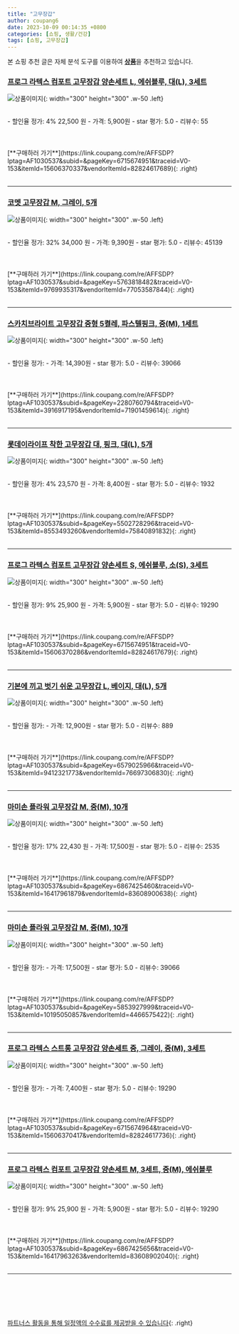 ```yaml
---
title: "고무장갑"
author: coupang6
date: 2023-10-09 00:14:35 +0800
categories: [쇼핑, 생활/건강]
tags: [쇼핑, 고무장갑]
---
```


본 쇼핑 추천 글은 자체 분석 도구를 이용하여 [**상품**](https://link.coupang.com/a/bao1ui)을 추천하고 있습니다.

### [프로그 라텍스 컴포트 고무장갑 양손세트 L, 에쉬블루, 대(L), 3세트](https://link.coupang.com/re/AFFSDP?lptag=AF1030537&subid=&pageKey=6715674951&traceid=V0-153&itemId=15606370337&vendorItemId=82824617689)

![상품이미지](https://thumbnail10.coupangcdn.com/thumbnails/remote/230x230ex/image/retail/images/6672682117110331-0527e599-b73c-465f-bfab-955da4f6268c.jpg){: width="300" height="300" .w-50 .left}


<br>
- 할인율 정가: 4%  22,500   원
- 가격: 5,900원
- star 평가: 5.0
- 리뷰수: 55
<br>
<br>
<br>
<br>
[**구매하러 가기**](https://link.coupang.com/re/AFFSDP?lptag=AF1030537&subid=&pageKey=6715674951&traceid=V0-153&itemId=15606370337&vendorItemId=82824617689){: .right}
<br>
<br>

---

### [코멧 고무장갑 M, 그레이, 5개](https://link.coupang.com/re/AFFSDP?lptag=AF1030537&subid=&pageKey=5763818482&traceid=V0-153&itemId=9769935317&vendorItemId=77053587844)

![상품이미지](https://thumbnail10.coupangcdn.com/thumbnails/remote/230x230ex/image/retail/images/5901310152022690-c66b3631-396b-45c6-98fa-9779536a49c7.jpg){: width="300" height="300" .w-50 .left}


<br>
- 할인율 정가: 32%  34,000   원
- 가격: 9,390원
- star 평가: 5.0
- 리뷰수: 45139
<br>
<br>
<br>
<br>
[**구매하러 가기**](https://link.coupang.com/re/AFFSDP?lptag=AF1030537&subid=&pageKey=5763818482&traceid=V0-153&itemId=9769935317&vendorItemId=77053587844){: .right}
<br>
<br>

---

### [스카치브라이트 고무장갑 중형 5켤레, 파스텔핑크, 중(M), 1세트](https://link.coupang.com/re/AFFSDP?lptag=AF1030537&subid=&pageKey=2280760794&traceid=V0-153&itemId=3916917195&vendorItemId=71901459614)

![상품이미지](https://thumbnail10.coupangcdn.com/thumbnails/remote/230x230ex/image/retail/images/1057276532915287-9bd1893e-62a3-431b-a02b-3538fc45bf92.jpg){: width="300" height="300" .w-50 .left}


<br>
- 할인율 정가: 
- 가격: 14,390원
- star 평가: 5.0
- 리뷰수: 39066
<br>
<br>
<br>
<br>
[**구매하러 가기**](https://link.coupang.com/re/AFFSDP?lptag=AF1030537&subid=&pageKey=2280760794&traceid=V0-153&itemId=3916917195&vendorItemId=71901459614){: .right}
<br>
<br>

---

### [롯데이라이프 착한 고무장갑 대, 핑크, 대(L), 5개](https://link.coupang.com/re/AFFSDP?lptag=AF1030537&subid=&pageKey=5502728296&traceid=V0-153&itemId=8553493260&vendorItemId=75840891832)

![상품이미지](https://thumbnail9.coupangcdn.com/thumbnails/remote/230x230ex/image/retail/images/26340953551252-cb2d7448-3408-46a2-bdfd-68e744709e95.jpg){: width="300" height="300" .w-50 .left}


<br>
- 할인율 정가: 4%  23,570   원
- 가격: 8,400원
- star 평가: 5.0
- 리뷰수: 1932
<br>
<br>
<br>
<br>
[**구매하러 가기**](https://link.coupang.com/re/AFFSDP?lptag=AF1030537&subid=&pageKey=5502728296&traceid=V0-153&itemId=8553493260&vendorItemId=75840891832){: .right}
<br>
<br>

---

### [프로그 라텍스 컴포트 고무장갑 양손세트 S, 에쉬블루, 소(S), 3세트](https://link.coupang.com/re/AFFSDP?lptag=AF1030537&subid=&pageKey=6715674951&traceid=V0-153&itemId=15606370286&vendorItemId=82824617679)

![상품이미지](https://thumbnail10.coupangcdn.com/thumbnails/remote/230x230ex/image/retail/images/7625974643404447-b1e07832-6e3c-4593-85f2-8dca8ba199cf.jpg){: width="300" height="300" .w-50 .left}


<br>
- 할인율 정가: 9%  25,900   원
- 가격: 5,900원
- star 평가: 5.0
- 리뷰수: 19290
<br>
<br>
<br>
<br>
[**구매하러 가기**](https://link.coupang.com/re/AFFSDP?lptag=AF1030537&subid=&pageKey=6715674951&traceid=V0-153&itemId=15606370286&vendorItemId=82824617679){: .right}
<br>
<br>

---

### [기본에 끼고 벗기 쉬운 고무장갑 L, 베이지, 대(L), 5개](https://link.coupang.com/re/AFFSDP?lptag=AF1030537&subid=&pageKey=6579025966&traceid=V0-153&itemId=9412321773&vendorItemId=76697306830)

![상품이미지](https://thumbnail10.coupangcdn.com/thumbnails/remote/230x230ex/image/rs_quotation_api/afbuv5jd/f0d2f0ff00824e139f465fa246b6aa84.jpg){: width="300" height="300" .w-50 .left}


<br>
- 할인율 정가: 
- 가격: 12,900원
- star 평가: 5.0
- 리뷰수: 889
<br>
<br>
<br>
<br>
[**구매하러 가기**](https://link.coupang.com/re/AFFSDP?lptag=AF1030537&subid=&pageKey=6579025966&traceid=V0-153&itemId=9412321773&vendorItemId=76697306830){: .right}
<br>
<br>

---

### [마미손 플라워 고무장갑 M, 중(M), 10개](https://link.coupang.com/re/AFFSDP?lptag=AF1030537&subid=&pageKey=6867425460&traceid=V0-153&itemId=16417961879&vendorItemId=83608900638)

![상품이미지](https://thumbnail9.coupangcdn.com/thumbnails/remote/230x230ex/image/retail/images/9006707781139898-15e6f114-e5b1-4af9-92d9-ebdcd9f0ae6f.jpg){: width="300" height="300" .w-50 .left}


<br>
- 할인율 정가: 17%  22,430   원
- 가격: 17,500원
- star 평가: 5.0
- 리뷰수: 2535
<br>
<br>
<br>
<br>
[**구매하러 가기**](https://link.coupang.com/re/AFFSDP?lptag=AF1030537&subid=&pageKey=6867425460&traceid=V0-153&itemId=16417961879&vendorItemId=83608900638){: .right}
<br>
<br>

---

### [마미손 플라워 고무장갑 M, 중(M), 10개](https://link.coupang.com/re/AFFSDP?lptag=AF1030537&subid=&pageKey=5853927999&traceid=V0-153&itemId=10195050857&vendorItemId=4466575422)

![상품이미지](https://thumbnail9.coupangcdn.com/thumbnails/remote/230x230ex/image/retail/images/9006707781139898-15e6f114-e5b1-4af9-92d9-ebdcd9f0ae6f.jpg){: width="300" height="300" .w-50 .left}


<br>
- 할인율 정가: 
- 가격: 17,500원
- star 평가: 5.0
- 리뷰수: 39066
<br>
<br>
<br>
<br>
[**구매하러 가기**](https://link.coupang.com/re/AFFSDP?lptag=AF1030537&subid=&pageKey=5853927999&traceid=V0-153&itemId=10195050857&vendorItemId=4466575422){: .right}
<br>
<br>

---

### [프로그 라텍스 스트롱 고무장갑 양손세트 중, 그레이, 중(M), 3세트](https://link.coupang.com/re/AFFSDP?lptag=AF1030537&subid=&pageKey=6715674964&traceid=V0-153&itemId=15606370417&vendorItemId=82824617736)

![상품이미지](https://thumbnail8.coupangcdn.com/thumbnails/remote/230x230ex/image/retail/images/4219061488567691-89104f8d-3bf9-4087-9d11-4c91e1c1524c.jpg){: width="300" height="300" .w-50 .left}


<br>
- 할인율 정가: 
- 가격: 7,400원
- star 평가: 5.0
- 리뷰수: 19290
<br>
<br>
<br>
<br>
[**구매하러 가기**](https://link.coupang.com/re/AFFSDP?lptag=AF1030537&subid=&pageKey=6715674964&traceid=V0-153&itemId=15606370417&vendorItemId=82824617736){: .right}
<br>
<br>

---

### [프로그 라텍스 컴포트 고무장갑 양손세트 M, 3세트, 중(M), 에쉬블루](https://link.coupang.com/re/AFFSDP?lptag=AF1030537&subid=&pageKey=6867425656&traceid=V0-153&itemId=16417963263&vendorItemId=83608902040)

![상품이미지](https://thumbnail8.coupangcdn.com/thumbnails/remote/230x230ex/image/retail/images/6672882391823866-71e754d3-0513-42ab-aa36-2fc43645cca5.jpg){: width="300" height="300" .w-50 .left}


<br>
- 할인율 정가: 9%  25,900   원
- 가격: 5,900원
- star 평가: 5.0
- 리뷰수: 19290
<br>
<br>
<br>
<br>
[**구매하러 가기**](https://link.coupang.com/re/AFFSDP?lptag=AF1030537&subid=&pageKey=6867425656&traceid=V0-153&itemId=16417963263&vendorItemId=83608902040){: .right}
<br>
<br>

---
<br><br><br><br><br> [파트너스 활동을 통해 일정액의 수수료를 제공받을 수 있습니다](https://link.coupang.com/a/bao1ui){: .right}